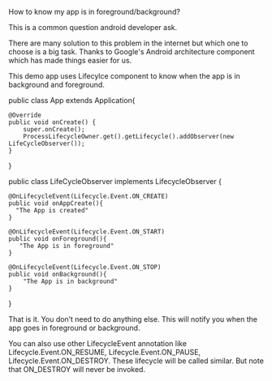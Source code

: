 How to know my app is in foreground/background? 

This is a common question android developer ask.

There are many solution to this problem in the internet but which one to choose is a big task. 
Thanks to Google's Android architecture component which has made things easier for us. 

This demo app uses Lifecylce component to know when the app is in background and foreground.

public class App extends Application{

    @Override
    public void onCreate() {
        super.onCreate();    
        ProcessLifecycleOwner.get().getLifecycle().addObserver(new LifeCycleObserver());
    }

}

public class LifeCycleObserver implements LifecycleObserver {

    @OnLifecycleEvent(Lifecycle.Event.ON_CREATE)
    public void onAppCreate(){
      "The App is created"
    }

    @OnLifecycleEvent(Lifecycle.Event.ON_START)
    public void onForeground(){
       "The App is in foreground"
    }

    @OnLifecycleEvent(Lifecycle.Event.ON_STOP)
    public void onBackground(){
        "The App is in background"
    }
}

That is it. You don’t need to do anything else. This will notify you when the app goes in foreground or background.

You can also use other LifecycleEvent annotation like Lifecycle.Event.ON_RESUME, Lifecycle.Event.ON_PAUSE,
Lifecycle.Event.ON_DESTROY. These lifecycle will be called similar. But note that ON_DESTROY will never be invoked.

